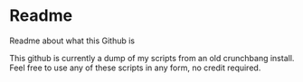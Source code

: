 # Readme
Readme about what this Github is

This github is currently a dump of my scripts from an old crunchbang install.
Feel free to use any of these scripts in any form, no credit required.

